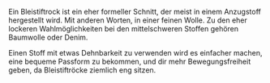 Ein Bleistiftrock ist ein eher formeller Schnitt, der meist in einem Anzugstoff hergestellt wird. Mit anderen Worten, in einer feinen Wolle. Zu den eher lockeren Wahlmöglichkeiten bei den mittelschweren Stoffen gehören Baumwolle oder Denim.

Einen Stoff mit etwas Dehnbarkeit zu verwenden wird es einfacher machen, eine bequeme Passform zu bekommen, und dir mehr Bewegungsfreiheit geben, da Bleistiftröcke ziemlich eng sitzen.
